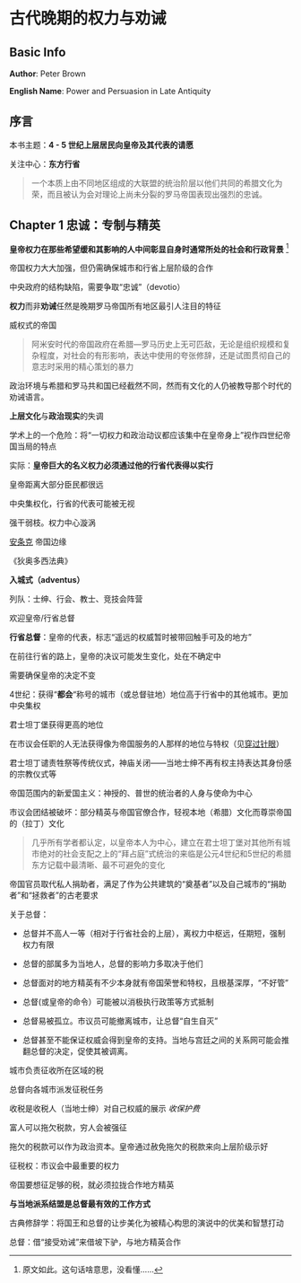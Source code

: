 # 古代晚期的权力与劝诫

## Basic Info

**Author**: Peter Brown

**English Name**: Power and Persuasion in Late Antiquity

## 序言

本书主题：**4 - 5 世纪上层居民向皇帝及其代表的请愿**

关注中心：**东方行省**

> 一个本质上由不同地区组成的大联盟的统治阶层以他们共同的希腊文化为荣，而且被认为会对理论上尚未分裂的罗马帝国表现出强烈的忠诚。

## Chapter 1 忠诚：专制与精英

**皇帝权力在那些希望缓和其影响的人中间彰显自身时通常所处的社会和行政背景** [^1]

帝国权力大大加强，但仍需确保城市和行省上层阶级的合作

中央政府的结构缺陷，需要争取“忠诚”（devotio）



**权力**而非**劝诫**任然是晚期罗马帝国所有地区最引人注目的特征

威权式的帝国

> 阿米安时代的帝国政府在希腊—罗马历史上无可匹敌，无论是组织规模和复杂程度，对社会的有形影响，表达中使用的夸张修辞，还是试图贯彻自己的意志时采用的精心策划的暴力

政治环境与希腊和罗马共和国已经截然不同，然而有文化的人仍被教导那个时代的劝诫语言。

**上层文化**与**政治现实**的失调

学术上的一个危险：将“一切权力和政治动议都应该集中在皇帝身上”视作四世纪帝国当局的特点

实际：**皇帝巨大的名义权力必须通过他的行省代表得以实行**

皇帝距离大部分臣民都很远

中央集权化，行省的代表可能被无视

强干弱枝。权力中心漩涡

[安条克](https://en.wikipedia.org/wiki/Antioch) 帝国边缘

《狄奥多西法典》

**入城式（adventus）**

列队：士绅、行会、教士、竞技会阵营

欢迎皇帝/行省总督

**行省总督**：皇帝的代表，标志“遥远的权威暂时被带回触手可及的地方”

在前往行省的路上，皇帝的决议可能发生变化，处在不确定中

需要确保皇帝的决定不变

4世纪：获得“**都会**“称号的城市（或总督驻地）地位高于行省中的其他城市。更加中央集权

君士坦丁堡获得更高的地位

在市议会任职的人无法获得像为帝国服务的人那样的地位与特权（见[穿过针眼](./through_the_eye_of_a_needle.md)）

君士坦丁谴责牲祭等传统仪式，神庙关闭——当地士绅不再有权主持表达其身份感的宗教仪式等

帝国范围内的新爱国主义：神授的、普世的统治者的人身与使命为中心

市议会团结被破坏：部分精英与帝国官僚合作，轻视本地（希腊）文化而尊崇帝国的（拉丁）文化

> 几乎所有学者都认定，以皇帝本人为中心，建立在君士坦丁堡对其他所有城市绝对的社会支配之上的“拜占庭”式统治的来临是公元4世纪和5世纪的希腊东方记载中最清晰、最不可避免的变化

帝国官员取代私人捐助者，满足了作为公共建筑的“奠基者”以及自己城市的“捐助者”和“拯救者”的古老要求

关于总督：

* 总督并不高人一等（相对于行省社会的上层），离权力中枢远，任期短，强制权力有限

* 总督的部属多为当地人，总督的影响力多取决于他们

* 总督面对的地方精英有不少本身就有帝国荣誉和特权，且根基深厚，“不好管”
* 总督(或皇帝的命令）可能被以消极执行政策等方式抵制

* 总督易被孤立。市议员可能撤离城市，让总督“自生自灭”

* 总督甚至不能保证权威会得到皇帝的支持。当地与宫廷之间的关系网可能会推翻总督的决定，促使其被调离。

城市负责征收所在区域的税

总督向各城市派发征税任务

收税是收税人（当地士绅）对自己权威的展示 *收保护费*

富人可以拖欠税款，穷人会被强征

拖欠的税款可以作为政治资本。皇帝通过赦免拖欠的税款来向上层阶级示好

征税权：市议会中最重要的权力

帝国要想征足够的税，就必须拉拢合作地方精英

**与当地派系结盟是总督最有效的工作方式**

古典修辞学：将国王和总督的让步美化为被精心构思的演说中的优美和智慧打动

总督：借“接受劝诫”来借坡下驴，与地方精英合作



[^1]: 原文如此。这句话啥意思，没看懂......